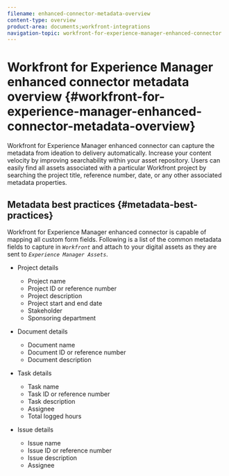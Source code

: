 ```yaml
---
filename: enhanced-connector-metadata-overview
content-type: overview
product-area: documents;workfront-integrations
navigation-topic: workfront-for-experience-manager-enhanced-connector
---
```




# Workfront for Experience Manager enhanced connector metadata overview {#workfront-for-experience-manager-enhanced-connector-metadata-overview}

Workfront for Experience Manager enhanced connector can capture the metadata from ideation to delivery automatically. Increase your content velocity by improving searchability within your asset repository. Users can easily find all assets associated with a particular Workfront project by searching the project title, reference number, date, or any other associated metadata properties.


## Metadata best practices {#metadata-best-practices}

Workfront for Experience Manager enhanced connector is capable of mapping all custom form fields. Following is a list of the common metadata fields to capture in *`Workfront`* and attach to your digital assets as they are sent to *`Experience Manager Assets`*. 



*  Project details

    
    
    *  Project name
    *  Project ID or reference number
    *  Project description
    *  Project start and end date
    *  Stakeholder
    *  Sponsoring department
    
    






*  Document details

    
    
    *  Document name
    *  Document ID or reference number
    *  Document description
    
    






*  Task details

    
    
    *  Task name
    *  Task ID or reference number
    *  Task description
    *  Assignee
    *  Total logged hours
    
    






*  Issue details

    
    
    *  Issue name
    *  Issue ID or reference number
    *  Issue description
    *  Assignee
    
    



